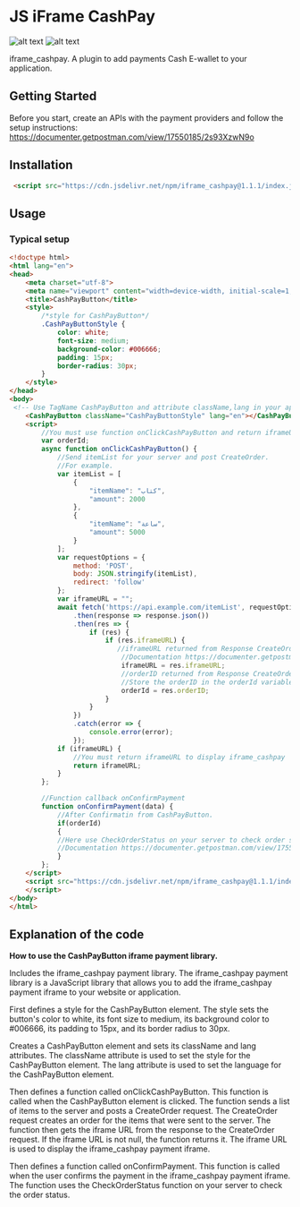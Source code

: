 # JS iFrame CashPay

![alt text](https://cdn.jsdelivr.net/npm/iframe_cashpay@1.1.1/CashPayButtonEN.png?raw=true)
![alt text](https://cdn.jsdelivr.net/npm/iframe_cashpay@1.1.1/CashPayButtonAR.png?raw=true)

iframe_cashpay. A plugin to add payments Cash E-wallet to your application.

## Getting Started

Before you start, create an APIs with the payment providers and follow the setup instructions:
https://documenter.getpostman.com/view/17550185/2s93XzwN9o

## Installation

```Html
 <script src="https://cdn.jsdelivr.net/npm/iframe_cashpay@1.1.1/index.js"></script>
```

## Usage

### Typical setup

```Html
<!doctype html>
<html lang="en">
<head>
    <meta charset="utf-8">
    <meta name="viewport" content="width=device-width, initial-scale=1, shrink-to-fit=no">
    <title>CashPayButton</title>
    <style>
        /*style for CashPayButton*/
        .CashPayButtonStyle {
            color: white;
            font-size: medium;
            background-color: #006666;
            padding: 15px;
            border-radius: 30px;
        }
    </style>
</head>
<body>
 <!-- Use TagName CashPayButton and attribute className,lang in your application -->
    <CashPayButton className="CashPayButtonStyle" lang="en"></CashPayButton>
    <script>
        //You must use function onClickCashPayButton and return iframeURL
        var orderId;
        async function onClickCashPayButton() {
            //Send itemList for your server and post CreateOrder.
            //For example.
            var itemList = [
                {
                    "itemName": "كتاب",
                    "amount": 2000
                },
                {
                    "itemName": "ساعة",
                    "amount": 5000
                }
            ];
            var requestOptions = {
                method: 'POST',
                body: JSON.stringify(itemList),
                redirect: 'follow'
            };
            var iframeURL = "";
            await fetch('https://api.example.com/itemList', requestOptions)
                .then(response => response.json())
                .then(res => {
                    if (res) {
                        if (res.iframeURL) {
                           //iframeURL returned from Response CreateOrder
                            //Documentation https://documenter.getpostman.com/view/17550185/2s93XzwN9o
                            iframeURL = res.iframeURL;
                            //orderID returned from Response CreateOrder
                            //Store the orderID in the orderId variable to use on function onConfirmPayment
                            orderId = res.orderID;
                        }
                    }
                })
                .catch(error => {
                    console.error(error);
                });
            if (iframeURL) {
                //You must return iframeURL to display iframe_cashpay
                return iframeURL;
            }
        };

        //Function callback onConfirmPayment
        function onConfirmPayment(data) {
            //After Confirmatin from CashPayButton.
            if(orderId)
            {
            //Here use CheckOrderStatus on your server to check order status.
            //Documentation https://documenter.getpostman.com/view/17550185/2s93XzwN9o
            }
        };
    </script>
    <script src="https://cdn.jsdelivr.net/npm/iframe_cashpay@1.1.1/index.js">
    </script>
</body>
</html>

```

## Explanation of the code

**How to use the CashPayButton iframe payment library.**

Includes the iframe_cashpay payment library.
The iframe_cashpay payment library is a JavaScript library that allows you to add the iframe_cashpay payment iframe to your website or application.

First defines a style for the CashPayButton element.
The style sets the button's color to white, its font size to medium, its background color to #006666, its padding to 15px, and its border radius to 30px.

Creates a CashPayButton element and sets its className and lang attributes.
The className attribute is used to set the style for the CashPayButton element.
The lang attribute is used to set the language for the CashPayButton element.

Then defines a function called onClickCashPayButton.
This function is called when the CashPayButton element is clicked.
The function sends a list of items to the server and posts a CreateOrder request.
The CreateOrder request creates an order for the items that were sent to the server.
The function then gets the iframe URL from the response to the CreateOrder request.
If the iframe URL is not null, the function returns it.
The iframe URL is used to display the iframe_cashpay payment iframe.

Then defines a function called onConfirmPayment.
This function is called when the user confirms the payment in the iframe_cashpay payment iframe.
The function uses the CheckOrderStatus function on your server to check the order status.
